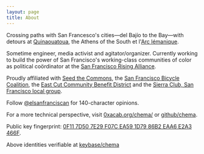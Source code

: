 ```yaml
---
layout: page
title: About
---
```

Crossing paths with San Francesco's cities—del Bajío to the Bay—with detours at [Quinaouatoua](https://en.wikipedia.org/wiki/Iroquois_settlement_of_the_north_shore_of_Lake_Ontario), the Athens of the South et l'[Arc lémanique](http://switzerland.indymedia.org/fr/).

Sometime engineer, media activist and agitator/organizer. Currently working to build the power of San Francisco's working-class communities of color as political coördinator at the [San Francisco Rising Alliance](http://www.sfrising.org/).

Proudly affiliated with [Seed the Commons](https://seedthecommons.org/), the [San Francisco Bicycle Coalition](http://www.sfbike.org/about/board-of-directors/), the [East Cut Community Benefit District](http://theeastcut.org/about-us/) and the [Sierra Club, San Francisco local group](https://www.sierraclub.org/san-francisco-bay/leadership-roster#sf).

Follow [@elsanfranciscan](https://twitter.com/elsanfranciscan) for 140-character opinions.

For a more technical perspective, visit [0xacab.org/chema/](https://0xacab.org/chema/) or [github/chema](https://github.com/chema).

Public key fingerprint: [0F11 7D50 7E29 F07C EA59 1D79 86B2 EAA6 E2A3 466F](https://keybase.io/chema/key.asc).

Above identities verifiable at [keybase/chema](https://keybase.io/chema)
